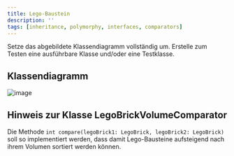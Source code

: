 ```yaml
---
title: Lego-Baustein
description: ''
tags: [inheritance, polymorphy, interfaces, comparators]
---
```


Setze das abgebildete Klassendiagramm vollständig um. Erstelle zum Testen eine ausführbare Klasse und/oder eine Testklasse.

## Klassendiagramm
![image](https://user-images.githubusercontent.com/47243617/208393584-eb3c5ab2-ee2d-49ef-9f2d-2cbf0d289291.png)

## Hinweis zur Klasse LegoBrickVolumeComparator
Die Methode `int compare(legoBrick1: LegoBrick, legoBrick2: LegoBrick)` soll so implementiert werden, dass damit Lego-Bausteine aufsteigend nach ihrem Volumen sortiert werden können.
